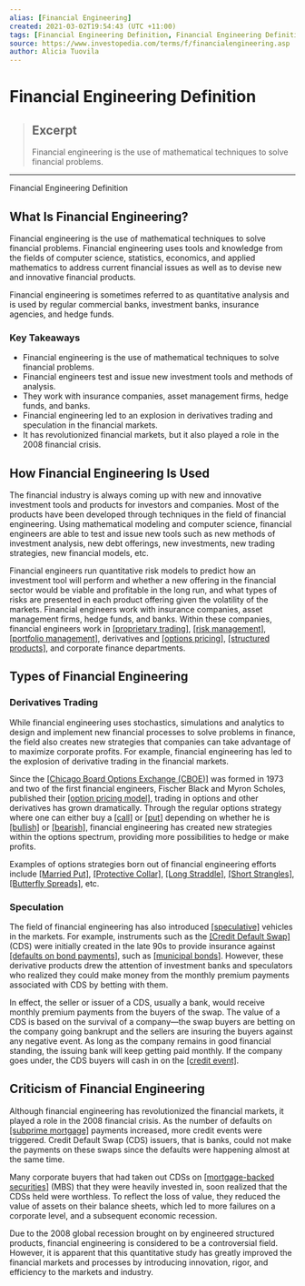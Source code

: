 ```yaml
---
alias: [Financial Engineering]
created: 2021-03-02T19:54:43 (UTC +11:00)
tags: [Financial Engineering Definition, Financial Engineering Definition]
source: https://www.investopedia.com/terms/f/financialengineering.asp
author: Alicia Tuovila
---
```


# Financial Engineering Definition

> ## Excerpt
> Financial engineering is the use of mathematical techniques to solve financial problems.

---

Financial Engineering Definition
## What Is Financial Engineering?

Financial engineering is the use of mathematical techniques to solve financial problems. Financial engineering uses tools and knowledge from the fields of computer science, statistics, economics, and applied mathematics to address current financial issues as well as to devise new and innovative financial products.

Financial engineering is sometimes referred to as quantitative analysis and is used by regular commercial banks, investment banks, insurance agencies, and hedge funds.

### Key Takeaways

-   Financial engineering is the use of mathematical techniques to solve financial problems.
-   Financial engineers test and issue new investment tools and methods of analysis.
-   They work with insurance companies, asset management firms, hedge funds, and banks.
-   Financial engineering led to an explosion in derivatives trading and speculation in the financial markets.
-   It has revolutionized financial markets, but it also played a role in the 2008 financial crisis.

## How Financial Engineering Is Used

The financial industry is always coming up with new and innovative investment tools and products for investors and companies. Most of the products have been developed through techniques in the field of financial engineering. Using mathematical modeling and computer science, financial engineers are able to test and issue new tools such as new methods of investment analysis, new debt offerings, new investments, new trading strategies, new financial models, etc.

Financial engineers run quantitative risk models to predict how an investment tool will perform and whether a new offering in the financial sector would be viable and profitable in the long run, and what types of risks are presented in each product offering given the volatility of the markets. Financial engineers work with insurance companies, asset management firms, hedge funds, and banks. Within these companies, financial engineers work in [[proprietary trading]](https://www.investopedia.com/terms/p/proprietarytrading.asp), [[risk management]](https://www.investopedia.com/terms/r/riskmanagement.asp), [[portfolio management]](https://www.investopedia.com/terms/p/portfoliomanagement.asp), derivatives and [[options pricing]](https://www.investopedia.com/terms/o/optionpricingtheory.asp), [[structured products]](https://www.investopedia.com/terms/s/structured_investment_products.asp), and corporate finance departments.

## Types of Financial Engineering

### Derivatives Trading

While financial engineering uses stochastics, simulations and analytics to design and implement new financial processes to solve problems in finance, the field also creates new strategies that companies can take advantage of to maximize corporate profits. For example, financial engineering has led to the explosion of derivative trading in the financial markets.

Since the [[Chicago Board Options Exchange (CBOE)]](https://www.investopedia.com/terms/c/cboe.asp) was formed in 1973 and two of the first financial engineers, Fischer Black and Myron Scholes, published their [[option pricing model]](https://www.investopedia.com/terms/b/blackscholes.asp), trading in options and other derivatives has grown dramatically. Through the regular options strategy where one can either buy a [[call]](https://www.investopedia.com/terms/c/calloption.asp) or [[put]](https://www.investopedia.com/terms/p/putoption.asp) depending on whether he is [[bullish]](https://www.investopedia.com/terms/b/bull.asp) or [[bearish]](https://www.investopedia.com/terms/b/bear.asp), financial engineering has created new strategies within the options spectrum, providing more possibilities to hedge or make profits.

Examples of options strategies born out of financial engineering efforts include [[Married Put]](https://www.investopedia.com/terms/m/marriedput.asp), [[Protective Collar]](https://www.investopedia.com/terms/c/collar.asp), [[Long Straddle]](https://www.investopedia.com/terms/l/longstraddle.asp), [[Short Strangles]](https://www.investopedia.com/terms/s/strangle.asp), [[Butterfly Spreads]](https://www.investopedia.com/terms/b/butterflyspread.asp), etc.

### Speculation

The field of financial engineering has also introduced [[speculative]](https://www.investopedia.com/terms/s/speculation.asp) vehicles in the markets. For example, instruments such as the [[Credit Default Swap]](https://www.investopedia.com/terms/c/creditdefaultswap.asp) (CDS) were initially created in the late 90s to provide insurance against [[defaults on bond payments]](https://www.investopedia.com/terms/d/defaultrisk.asp), such as [[municipal bonds]](https://www.investopedia.com/terms/m/municipalbond.asp). However, these derivative products drew the attention of investment banks and speculators who realized they could make money from the monthly premium payments associated with CDS by betting with them.

In effect, the seller or issuer of a CDS, usually a bank, would receive monthly premium payments from the buyers of the swap. The value of a CDS is based on the survival of a company—the swap buyers are betting on the company going bankrupt and the sellers are insuring the buyers against any negative event. As long as the company remains in good financial standing, the issuing bank will keep getting paid monthly. If the company goes under, the CDS buyers will cash in on the [[credit event]](https://www.investopedia.com/terms/credit-event.asp).

## Criticism of Financial Engineering

Although financial engineering has revolutionized the financial markets, it played a role in the 2008 financial crisis. As the number of defaults on [[subprime mortgage]](https://www.investopedia.com/terms/s/subprime_mortgage.asp) payments increased, more credit events were triggered. Credit Default Swap (CDS) issuers, that is banks, could not make the payments on these swaps since the defaults were happening almost at the same time.

Many corporate buyers that had taken out CDSs on [[mortgage-backed securities]](https://www.investopedia.com/terms/m/mbs.asp) (MBS) that they were heavily invested in, soon realized that the CDSs held were worthless. To reflect the loss of value, they reduced the value of assets on their balance sheets, which led to more failures on a corporate level, and a subsequent economic recession.

Due to the 2008 global recession brought on by engineered structured products, financial engineering is considered to be a controversial field. However, it is apparent that this quantitative study has greatly improved the financial markets and processes by introducing innovation, rigor, and efficiency to the markets and industry.
